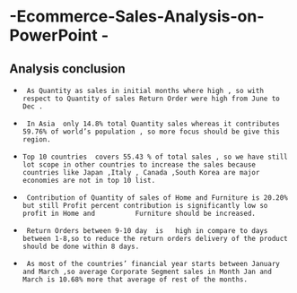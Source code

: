 # -Ecommerce-Sales-Analysis-on-PowerPoint -

## Analysis conclusion 

*      As Quantity as sales in initial months where high , so with respect to Quantity of sales Return Order were high from June to Dec .

*      In Asia  only 14.8% total Quantity sales whereas it contributes 59.76% of world’s population , so more focus should be give this region.

*     Top 10 countries  covers 55.43 % of total sales , so we have still lot scope in other countries to increase the sales because countries like Japan ,Italy , Canada ,South Korea are major economies are not in top 10 list.

*      Contribution of Quantity of sales of Home and Furniture is 20.20% but still Profit percent contribution is significantly low so profit in Home and          Furniture should be increased.

*      Return Orders between 9-10 day  is   high in compare to days between 1-8,so to reduce the return orders delivery of the product should be done within 8 days.

*      As most of the countries’ financial year starts between January and March ,so average Corporate Segment sales in Month Jan and March is 10.68% more that average of rest of the months.





